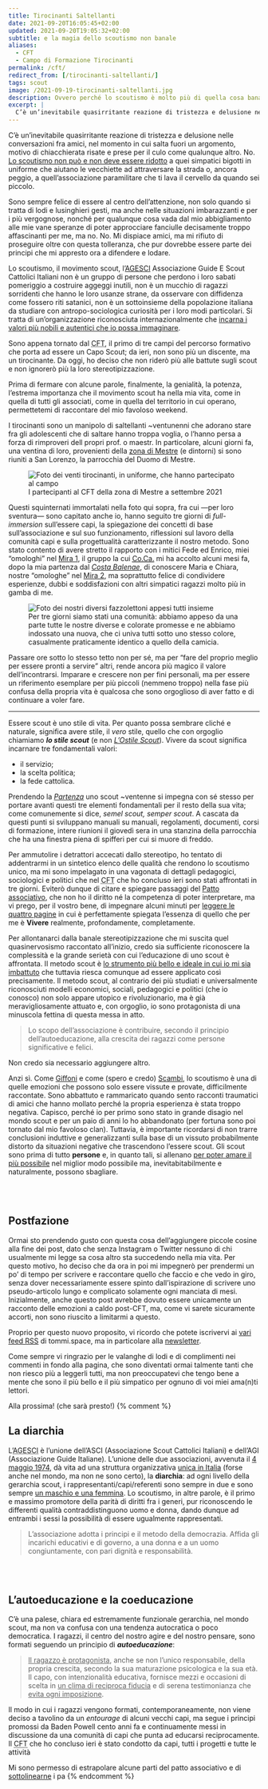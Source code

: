 ```yaml
---
title: Tirocinanti Saltellanti
date: 2021-09-20T16:05:45+02:00
updated: 2021-09-20T19:05:32+02:00
subtitle: e la magia dello scoutismo non banale
aliases:
  - CFT
  - Campo di Formazione Tirocinanti
permalink: /cft/
redirect_from: [/tirocinanti-saltellanti/]
tags: scout
image: /2021-09-19-tirocinanti-saltellanti.jpg
description: Ovvero perché lo scoutismo è molto più di quella cosa banale che appare essere.
excerpt: |
  C’è un’inevitabile quasirritante reazione di tristezza e delusione nelle conversazioni fra amici, nel momento in cui salta fuori un argomento, motivo di chiacchierata risate e prese per il culo come qualunque altro.<br>No.<br><u>Lo scoutismo non può e non deve essere ridotto</u> a quei simpatici bigotti in uniforme che aiutano le vecchiette ad attraversare la strada o, ancora peggio, a quell’associazione paramilitare che ti lava il cervello da quando sei piccolo.
---
```

C’è un’inevitabile quasirritante reazione di tristezza e delusione nelle conversazioni fra amici, nel momento in cui salta fuori un argomento, motivo di chiacchierata risate e prese per il culo come qualunque altro.
No.
<u>Lo scoutismo non può e non deve essere ridotto</u> a quei simpatici bigotti in uniforme che aiutano le vecchiette ad attraversare la strada o, ancora peggio, a quell’associazione paramilitare che ti lava il cervello da quando sei piccolo.

Sono sempre felice di essere al centro dell’attenzione, non solo quando si tratta di lodi e lusinghieri gesti, ma anche nelle situazioni imbarazzanti e per i più vergognose, nonché per qualunque cosa vada dal mio abbigliamento alle mie vane speranze di poter approcciare fanciulle decisamente troppo affascinanti per me, ma no.
No.
Mi dispiace amici, ma mi rifiuto di proseguire oltre con questa tolleranza, che pur dovrebbe essere parte dei principi che mi appresto ora a difendere e lodare.

Lo scoutismo, il movimento scout, l’[AGESCI](https://agesci.it 'sito web AGESCI') Associazione Guide E Scout Cattolici Italiani non è un gruppo di persone che perdono i loro sabati pomeriggio a costruire aggeggi inutili, non è un mucchio di ragazzi sorridenti che hanno le loro usanze strane, da osservare con diffidenza come fossero riti satanici, non è un sottoinsieme della popolazione italiana da studiare con antropo-sociologica curiosità per i loro modi particolari. Si tratta di un’organizzazione riconosciuta internazionalmente che <u>incarna i valori più nobili e autentici che io possa immaginare</u>.

Sono appena tornato dal <abbr title='Campo di Formazione Tirocinanti'>CFT</abbr>, il primo di tre campi del percorso formativo che porta ad essere un Capo Scout; da ieri, non sono più un discente, ma un tirocinante. Da oggi, ho deciso che non riderò più alle battute sugli scout e non ignorerò più la loro stereotipizzazione.

Prima di fermare con alcune parole, finalmente, la genialità, la potenza, l’estrema importanza che il movimento scout ha nella mia vita, come in quella di tutti gli associati, come in quella del territorio in cui operano, permettetemi di raccontare del mio favoloso weekend.

I tirocinanti sono un manipolo di saltellanti ~ventunenni che adorano stare fra gli adolescenti che di saltare hanno troppa voglia, o l’hanno persa a forza di rimproveri dell propri prof. o maestr.
In particolare, alcuni giorni fa, una ventina di loro, provenienti della [zona di Mestre](https://www.facebook.com/agescizonamestre/ 'Pagina Facebook della zona AGESCI Mestre') (e dintorni) si sono riuniti a San Lorenzo, la parrocchia del Duomo di Mestre.

<figure>
  <img src='{{ image }}' alt='Foto dei venti tirocinanti, in uniforme, che hanno partecipato al campo', 'u-photo'>
  <figcaption>I partecipanti al CFT della zona di Mestre a settembre 2021</figcaption>
</figure>

Questi squinternati immortalati nella foto qui sopra, fra cui —per loro sventura— sono capitato anche io, hanno seguito tre giorni di <i class='en'>full-immersion</i> sull’essere capi, la spiegazione dei concetti di base sull’associazione e sul suo funzionamento, riflessioni sul lavoro della comunità capi e sulla progettualità caratterizzante il nostro metodo.
Sono stato contento di avere stretto il rapporto con i mitici Fede ed Enrico, miei “omologhi” nel [Mira 1](https://www.facebook.com/AgesciGruppoMira1/ 'pagina Facebook del gruppo Mira 1'), il gruppo la cui [<abbr title='Comunità Capi'>Co.Ca.</abbr>](https://it.wikipedia.org/wiki/Comunit%C3%A0_Capi '“Comunità Capi„ su Wikipedia') mi ha accolto alcuni mesi fa, dopo la mia partenza dal [*Costa Balenae*](https://m.facebook.com/Agesci-Costabalenae-484902901713104/ 'Pagina Facebook del gruppo Costa Balenae'), di conoscere Maria e Chiara, nostre “omologhe” nel [Mira 2](https://agescimiradue.altervista.org/ 'sito web del gruppo Mira 2'), ma soprattutto felice di condividere esperienze, dubbi e soddisfazioni con altri simpatici ragazzi molto più in gamba di me.

<figure>
  <img src='/2021-09-19-promesse.jpg' alt='Foto dei nostri diversi fazzolettoni appesi tutti insieme'>
  <figcaption>Per tre giorni siamo stati una comunità: abbiamo appeso da una parte tutte le nostre diverse e colorate promesse e ne abbiamo indossato una nuova, che ci univa tutti sotto uno stesso colore, casualmente praticamente identico a quello della camicia.</figcaption>
</figure>

Passare ore sotto lo stesso tetto non per sé, ma per <q>fare del proprio meglio per essere pronti a servire</q> altri, rende ancora più magico il valore dell’incontrarsi. Imparare e crescere non per fini personali, ma per essere un riferimento esemplare per più piccoli (nemmeno troppo) nella fase più confusa della propria vita è qualcosa che sono orgoglioso di aver fatto e di continuare a voler fare.

---

Essere scout è uno stile di vita. Per quanto possa sembrare cliché e naturale, significa avere stile, il *vero* stile, quello che con orgoglio chiamiamo ***lo stile scout*** (e non [*L’Ostile Scout*](https://www.lostilescout.it/ 'L’Ostile Scout')). Vivere da scout significa incarnare tre fondamentali valori:
- il servizio;
- la scelta politica;
- la fede cattolica.

Prendendo la [*Partenza*](https://it.scoutwiki.org/Partenza '“Partenza” su ScoutWiki') uno scout ~ventenne si impegna con sé stesso per portare avanti questi tre elementi fondamentali per il resto della sua vita; come comunemente si dice, *semel scout, semper scout*. A cascata da questi punti si sviluppano manuali su manuali, regolamenti, documenti, corsi di formazione, intere riunioni il giovedì sera in una stanzina della parrocchia che ha una finestra piena di spifferi per cui si muore di freddo.

Per ammutolire i detrattori accecati dallo stereotipo, ho tentato di addentrarmi in un sintetico elenco delle qualità che rendono lo scoutismo unico, ma mi sono impelagato in una vagonata di dettagli pedagogici, sociologici e politici che nel <abbr title='Campo di Formazione Tirocinanti'>CFT</abbr> che ho concluso ieri sono stati affrontati in tre giorni. Eviterò dunque di citare e spiegare passaggi del [Patto associativo](https://it.scoutwiki.org/Patto_associativo '“Patto associativo” su ScoutWiki'), che non ho il diritto né la competenza di poter interpretare, ma vi prego, per il vostro bene, di impegnare alcuni minuti per [leggere le quattro pagine](https://www.agesci.it/?wpfb_dl=2082 'PDF del Patto associativo AGESCI') in cui è perfettamente spiegata l’essenza di quello che per me è **Vivere** realmente, profondamente, completamente.

Per allontanarci dalla banale stereotipizzazione che mi suscita quel quasinervosismo raccontato all’inizio, credo sia sufficiente riconoscere la complessità e la grande serietà con cui l’educazione di uno scout è affrontata. Il metodo scout è <u>lo strumento più bello e ideale in cui io mi sia imbattuto</u> che tuttavia riesca comunque ad essere applicato così precisamente. Il metodo scout, al contrario dei più studiati e universalmente riconosciuti modelli economici, sociali, pedagogici e politici (che io conosco) non solo appare utopico e rivoluzionario, ma è già meravigliosamente attuato e, con orgoglio, io sono protagonista di una minuscola fettina di questa messa in atto.

> Lo scopo dell’associazione è contribuire, secondo il principio dell’autoeducazione, alla crescita dei ragazzi come persone significative e felici.

Non credo sia necessario aggiungere altro.

Anzi sì. Come [Giffoni](https://giffonifilmfestival.it 'Giffoni Film Festival') e come (spero e credo) [Scambi](https://scambi.org 'Scambi Festival'), lo scoutismo è una di quelle emozioni che possono solo essere vissute e provate, difficilmente raccontate. Sono abbattuto e rammaricato quando sento racconti traumatici di amici che hanno mollato perché la propria esperienza è stata troppo negativa. Capisco, perché io per primo sono stato in grande disagio nel mondo scout e per un paio di anni lo ho abbandonato (per fortuna sono poi tornato dal mio favoloso clan). Tuttavia, è importante ricordarsi di non trarre conclusioni induttive e generalizzanti sulla base di un vissuto probabilmente distorto da situazioni negative che trascendono l’essere scout. Gli scout sono prima di tutto **persone** e, in quanto tali, si allenano <u>per poter amare il più possibile</u> nel miglior modo possibile ma, inevitabitabilmente e naturalmente, possono sbagliare.

<br>
<br>

## Postfazione

Ormai sto prendendo gusto con questa cosa dell’aggiungere piccole cosine alla fine dei post, dato che senza Instagram o Twitter nessuno di chi usualmente mi legge sa cosa altro sta succedendo nella mia vita. Per questo motivo, ho deciso che da ora in poi mi impegnerò per prendermi un po’ di tempo per scrivere e raccontare quello che faccio e che vedo in giro, senza dover necessariamente essere spinto dall’ispirazione di scrivere uno pseudo-articolo lungo e complicato solamente ogni manciata di mesi. Inizialmente, anche questo post avrebbe dovuto essere unicamente un racconto delle emozioni a caldo post-CFT, ma, come vi sarete sicuramente accorti, non sono riuscito a limitarmi a questo.

Proprio per questo nuovo proposito, vi ricordo che potete iscrivervi ai [vari feed RSS](/feed 'i miei feeds') di tommi.space, ma in particolare alla [newsletter](#0 'Go to the bottom of the page').

Come sempre vi ringrazio per le valanghe di lodi e di complimenti nei commenti in fondo alla pagina, che sono diventati ormai talmente tanti che non riesco più a leggerli tutti, ma non preoccupatevi che tengo bene a mente che sono il più bello e il più simpatico per ognuno di voi miei ama(n)ti lettori.

Alla prossima!
(che sarà presto!)
{% comment %}
<br>

## La diarchia

L’<abbr title='Associazione Guide E Scout Cattolici Italiani'>AGESCI</abbr> è l’unione dell’ASCI (Associazione Scout Cattolici Italiani) e dell’AGI (Associazione Guide Italiane). L’unione delle due associazioni, avvenuta il [4 maggio 1974](https://it.scoutwiki.org/4_maggio '4 maggio 1974 su ScoutWiki'), dà vita ad una struttura organizzativa <u>unica in Italia</u> (forse anche nel mondo, ma non ne sono certo), la **diarchia**: ad ogni livello della gerarchia scout, i rappresentanti/capi/referenti sono sempre in due e sono sempre <u>un maschio e una femmina</u>. Lo scoutismo, in altre parole, è il primo e massimo promotore della parità di diritti fra i generi, pur riconoscendo le differenti qualità contraddistinguono uomo e donna, dando dunque ad entrambi i sessi la possibilità di essere ugualmente rappresentati.

> L’associazione adotta i principi e il metodo della democrazia. Affida gli incarichi educativi e di governo, a una donna e a un uomo congiuntamente, con pari dignità e responsabilità.

<br>
<br>

## L’autoeducazione e la coeducazione

C’è una palese, chiara ed estremamente funzionale gerarchia, nel mondo scout, ma non va confusa con una tendenza autocratica o poco democratica. I ragazzi, il centro del nostro agire e del nostro pensare, sono formati seguendo un principio di ***autoeducazione***:

> <u>Il ragazzo è protagonista</u>, anche se non l’unico responsabile, della propria crescita, secondo la sua maturazione psicologica e la sua età. Il capo, con intenzionalità educativa, fornisce mezzi e occasioni di scelta in <u>un clima di reciproca fiducia</u> e di serena testimonianza che <u>evita ogni imposizione</u>.

Il modo in cui i ragazzi vengono formati, contemporaneamente, non viene deciso a tavolino da un <i lang='fr'>entourage</i> di alcuni vecchi capi, ma segue i principi promossi da Baden Powell cento anni fa e continuamente messi in discussione da una comunità di capi che punta ad educarsi reciprocamente. Il <abbr title='Campo di Formazione Tirocinanti'>CFT</abbr> che ho concluso ieri è stato condotto da capi, tutti i progetti e tutte le attività

Mi sono permesso di estrapolare alcune parti del patto associativo e di [sottolinearne](/underline 'Stop highlighting, start underlining') i pa
{% endcomment %}
